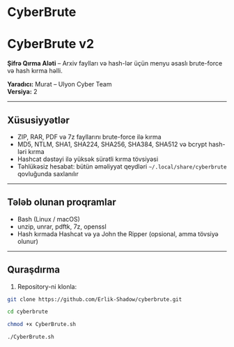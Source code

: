 # CyberBrute

# CyberBrute v2

**Şifrə Qırma Aləti** – Arxiv faylları və hash-lər üçün menyu əsaslı brute-force və hash kırma həlli.  

**Yaradıcı:** Murat – Ulyon Cyber Team  
**Versiya:** 2 

---

## Xüsusiyyətlər

- ZIP, RAR, PDF və 7z fayllarını brute-force ilə kırma  
- MD5, NTLM, SHA1, SHA224, SHA256, SHA384, SHA512 və bcrypt hash-ləri kırma  
- Hashcat dəstəyi ilə yüksək sürətli kırma tövsiyəsi   
- Təhlükəsiz hesabat: bütün əməliyyat qeydləri `~/.local/share/cyberbrute` qovluğunda saxlanılır   

---

## Tələb olunan proqramlar

- Bash (Linux / macOS)  
- unzip, unrar, pdftk, 7z, openssl  
- Hash kırmada Hashcat və ya John the Ripper (opsional, amma tövsiyə olunur)  

---

## Quraşdırma

1. Repository-ni klonla:

```bash
git clone https://github.com/Erlik-Shadow/cyberbrute.git

cd cyberbrute

chmod +x CyberBrute.sh

./CyberBrute.sh


